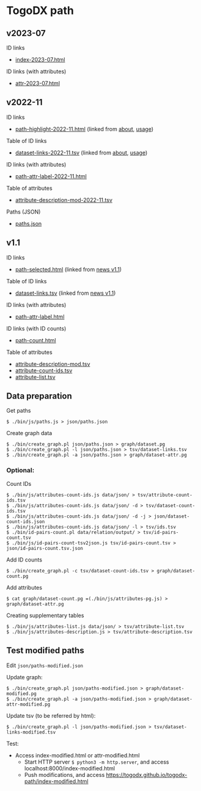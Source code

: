 # TogoDX path

## v2023-07

ID links
* [index-2023-07.html](https://togodx.github.io/togodx-path/index-2023-07.html)

ID links (with attributes)
* [attr-2023-07.html](https://togodx.github.io/togodx-path/attr-2023-07.html)

## v2022-11

ID links
* [path-highlight-2022-11.html](https://togodx.github.io/togodx-path/path-highlight-2022-11.html) (linked from [about](https://togodx.github.io/togodx-config-human/about.html), [usage](https://togodx.github.io/togodx-config-human/usage.html))

Table of ID links
* [dataset-links-2022-11.tsv](https://github.com/togodx/togodx-path/blob/main/tsv/dataset-links-2022-11.tsv) (linked from [about](https://togodx.github.io/togodx-config-human/about.html), [usage](https://togodx.github.io/togodx-config-human/usage.html))

ID links (with attributes)
* [path-attr-label-2022-11.html](https://togodx.github.io/togodx-path/path-attr-label-2022-11.html)

Table of attributes
* [attribute-description-mod-2022-11.tsv](https://github.com/togodx/togodx-path/blob/main/tsv/attribute-description-mod-2022-11.tsv)

Paths (JSON)
* [paths.json](https://github.com/togodx/togodx-path/blob/main/json/paths.json)

## v1.1

ID links
* [path-selected.html](https://togodx.github.io/togodx-path/path-selected.html) (linked from [news v1.1](https://dbcls.rois.ac.jp/ja/2022/06/20/post1.html))

Table of ID links
* [dataset-links.tsv](https://github.com/togodx/togodx-path/blob/main/tsv/dataset-links.tsv) (linked from [news v1.1](https://dbcls.rois.ac.jp/ja/2022/06/20/post1.html))

ID links (with attributes)
* [path-attr-label.html](https://togodx.github.io/togodx-path/path-attr-label.html)

ID links (with ID counts)
* [path-count.html](https://togodx.github.io/togodx-path/path-count.html)

Table of attributes
* [attribute-description-mod.tsv](https://github.com/togodx/togodx-path/blob/main/tsv/attribute-description-mod.tsv)
* [attribute-count-ids.tsv](https://github.com/togodx/togodx-path/blob/main/tsv/attribute-count-ids.tsv)
* [attribute-list.tsv](https://github.com/togodx/togodx-path/blob/main/tsv/attribute-list.tsv)

## Data preparation

Get paths
```
$ ./bin/js/paths.js > json/paths.json
```

Create graph data
```
$ ./bin/create_graph.pl json/paths.json > graph/dataset.pg
$ ./bin/create_graph.pl -l json/paths.json > tsv/dataset-links.tsv
$ ./bin/create_graph.pl -a json/paths.json > graph/dataset-attr.pg
```

### Optional:

Count IDs
```
$ ./bin/js/attributes-count-ids.js data/json/ > tsv/attribute-count-ids.tsv
$ ./bin/js/attributes-count-ids.js data/json/ -d > tsv/dataset-count-ids.tsv
$ ./bin/js/attributes-count-ids.js data/json/ -d -j > json/dataset-count-ids.json
$ ./bin/js/attributes-count-ids.js data/json/ -l > tsv/ids.tsv
$ ./bin/id-pairs-count.pl data/relation/output/ > tsv/id-pairs-count.tsv
$ ./bin/js/id-pairs-count-tsv2json.js tsv/id-pairs-count.tsv > json/id-pairs-count.tsv.json
```

Add ID counts
```
$ ./bin/create_graph.pl -c tsv/dataset-count-ids.tsv > graph/dataset-count.pg
```

Add attributes
```
$ cat graph/dataset-count.pg =(./bin/js/attributes-pg.js) > graph/dataset-attr.pg
```

Creating supplementary tables
```
$ ./bin/js/attributes-list.js data/json/ > tsv/attribute-list.tsv
$ ./bin/js/attributes-description.js > tsv/attribute-description.tsv
```

## Test modified paths

Edit `json/paths-modified.json`

Update graph:
```
$ ./bin/create_graph.pl json/paths-modified.json > graph/dataset-modified.pg
$ ./bin/create_graph.pl -a json/paths-modified.json > graph/dataset-attr-modified.pg
```

Update tsv (to be referred by html):
```
$ ./bin/create_graph.pl -l json/paths-modified.json > tsv/dataset-links-modified.tsv
```

Test:
* Access index-modified.html or attr-modified.html
  * Start HTTP server `$ python3 -m http.server`, and access localhost:8000/index-modified.html
  * Push modifications, and access https://togodx.github.io/togodx-path/index-modified.html

